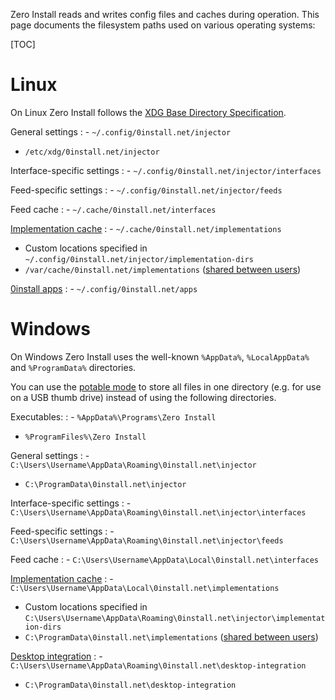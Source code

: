 Zero Install reads and writes config files and caches during operation. This page documents the filesystem paths used on various operating systems:

[TOC]

# Linux

On Linux Zero Install follows the [XDG Base Directory Specification](https://specifications.freedesktop.org/basedir-spec/basedir-spec-latest.html).

General settings
: - `~/.config/0install.net/injector`
- `/etc/xdg/0install.net/injector`

Interface-specific settings
: - `~/.config/0install.net/injector/interfaces`

Feed-specific settings
: - `~/.config/0install.net/injector/feeds`

Feed cache
: - `~/.cache/0install.net/interfaces`

[Implementation cache](cache.md)
: - `~/.cache/0install.net/implementations`
- Custom locations specified in `~/.config/0install.net/injector/implementation-dirs`
- `/var/cache/0install.net/implementations` ([shared between users](sharing.md#linux))

[0install apps](../basics/using-apps.md)
: - `~/.config/0install.net/apps`

# Windows

On Windows Zero Install uses the well-known `%AppData%`, `%LocalAppData%` and `%ProgramData%` directories.

You can use the [potable mode](windows.md#portable-mode) to store all files in one directory (e.g. for use on a USB thumb drive) instead of using the following directories.

Executables:
: - `%AppData%\Programs\Zero Install`
- `%ProgramFiles%\Zero Install`

General settings
: - `C:\Users\Username\AppData\Roaming\0install.net\injector`
- `C:\ProgramData\0install.net\injector`

Interface-specific settings
: - `C:\Users\Username\AppData\Roaming\0install.net\injector\interfaces`

Feed-specific settings
: - `C:\Users\Username\AppData\Roaming\0install.net\injector\feeds`

Feed cache
: - `C:\Users\Username\AppData\Local\0install.net\interfaces`

[Implementation cache](cache.md)
: - `C:\Users\Username\AppData\Local\0install.net\implementations`
- Custom locations specified in `C:\Users\Username\AppData\Roaming\0install.net\injector\implementation-dirs`
- `C:\ProgramData\0install.net\implementations`  ([shared between users](sharing.md#windows))

[Desktop integration](../basics/windows.md)
: - `C:\Users\Username\AppData\Roaming\0install.net\desktop-integration`
- `C:\ProgramData\0install.net\desktop-integration`
